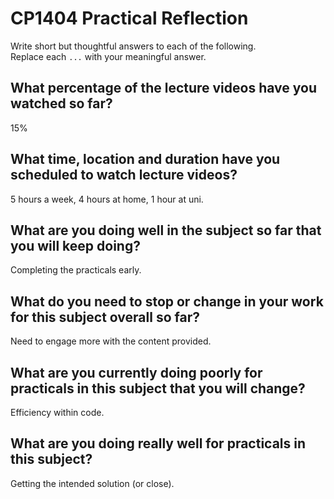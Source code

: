# CP1404 Practical Reflection

Write short but thoughtful answers to each of the following.  
Replace each `...` with your meaningful answer.

## What percentage of the lecture videos have you watched so far?

15%

## What time, location and duration have you scheduled to watch lecture videos?

5 hours a week, 4 hours at home, 1 hour at uni.

## What are you doing well in the subject so far that you will keep doing?

Completing the practicals early.

## What do you need to stop or change in your work for this subject overall so far?

Need to engage more with the content provided.

## What are you currently doing poorly for practicals in this subject that you will change?

Efficiency within code.

## What are you doing really well for practicals in this subject?

Getting the intended solution (or close).
